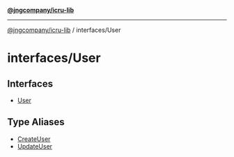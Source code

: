 [**@jngcompany/icru-lib**](../../README.md)

***

[@jngcompany/icru-lib](../../README.md) / interfaces/User

# interfaces/User

## Interfaces

- [User](interfaces/User.md)

## Type Aliases

- [CreateUser](type-aliases/CreateUser.md)
- [UpdateUser](type-aliases/UpdateUser.md)
